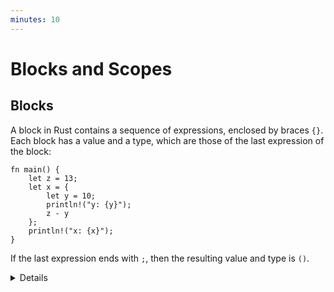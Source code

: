 ```yaml
---
minutes: 10
---
```


# Blocks and Scopes

## Blocks

A block in Rust contains a sequence of expressions, enclosed by braces `{}`.
Each block has a value and a type, which are those of the last expression of the
block:

```rust,editable
fn main() {
    let z = 13;
    let x = {
        let y = 10;
        println!("y: {y}");
        z - y
    };
    println!("x: {x}");
}
```

If the last expression ends with `;`, then the resulting value and type is `()`.

<details>

- You can show how the value of the block changes by changing the last line in
  the block. For instance, adding/removing a semicolon or using a `return`.

</details>
